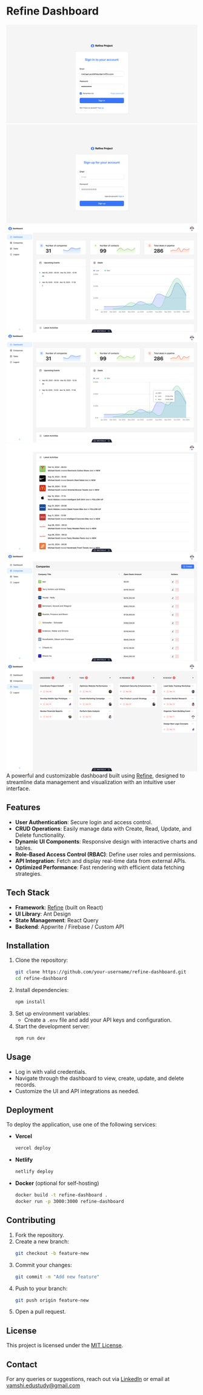 # Refine Dashboard
<img src="/assets/1.png" alt="drawing" /> <img src="/assets/2.png" alt="drawing" />
<img src="/assets/3.png" alt="drawing" />
<img src="/assets/4.png" alt="drawing" />
<img src="/assets/5.png" alt="drawing" />
<img src="/assets/6.png" alt="drawing" />
<img src="/assets/7.png" alt="drawing" />
A powerful and customizable dashboard built using [Refine](https://refine.dev/), designed to streamline data management and visualization with an intuitive user interface.

## Features

- **User Authentication**: Secure login and access control.
- **CRUD Operations**: Easily manage data with Create, Read, Update, and Delete functionality.
- **Dynamic UI Components**: Responsive design with interactive charts and tables.
- **Role-Based Access Control (RBAC)**: Define user roles and permissions.
- **API Integration**: Fetch and display real-time data from external APIs.
- **Optimized Performance**: Fast rendering with efficient data fetching strategies.

## Tech Stack

- **Framework**: [Refine](https://refine.dev/) (built on React)
- **UI Library**: Ant Design
- **State Management**: React Query
- **Backend**: Appwrite / Firebase / Custom API

## Installation

1. Clone the repository:
   ```bash
   git clone https://github.com/your-username/refine-dashboard.git
   cd refine-dashboard
   ```
2. Install dependencies:
   ```bash
   npm install
   ```
3. Set up environment variables:
   - Create a `.env` file and add your API keys and configuration.
4. Start the development server:
   ```bash
   npm run dev
   ```

## Usage

- Log in with valid credentials.
- Navigate through the dashboard to view, create, update, and delete records.
- Customize the UI and API integrations as needed.

## Deployment

To deploy the application, use one of the following services:

- **Vercel**
  ```bash
  vercel deploy
  ```
- **Netlify**
  ```bash
  netlify deploy
  ```
- **Docker** (optional for self-hosting)
  ```bash
  docker build -t refine-dashboard .
  docker run -p 3000:3000 refine-dashboard
  ```

## Contributing

1. Fork the repository.
2. Create a new branch:
   ```bash
   git checkout -b feature-new
   ```
3. Commit your changes:
   ```bash
   git commit -m "Add new feature"
   ```
4. Push to your branch:
   ```bash
   git push origin feature-new
   ```
5. Open a pull request.

## License

This project is licensed under the [MIT License](LICENSE).

## Contact

For any queries or suggestions, reach out via [LinkedIn](https://linkedin.com/in/a-vamshi) or email at vamshi.edustudy@gmail.com
